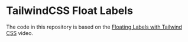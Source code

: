 # TailwindCSS Float Labels

The code in this repository is based on the
[Floating Labels with Tailwind CSS](https://youtu.be/nJzKi6oIvBA)
video.
